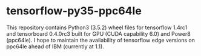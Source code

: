 # tensorflow-py35-ppc64le

This repository contains Python3 (3.5.2) wheel files for tensorflow 1.4rc1 and tensorboard 0.4.0rc3 built for GPU (CUDA capability 6.0) and Power8 
(ppc64le). I hope to maintain the availability of tensorflow edge versions on ppc64le ahead of IBM (currently at 1.1).
